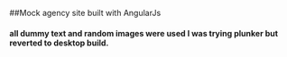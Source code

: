 
##Mock agency site built with AngularJs 
#### all dummy text and random images were used I was trying plunker but reverted to desktop build.
